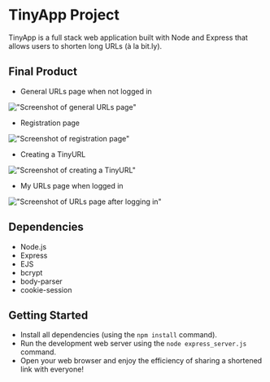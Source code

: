 # TinyApp Project

TinyApp is a full stack web application built with Node and Express that allows users to shorten long URLs (à la bit.ly).

## Final Product

* General URLs page when not logged in

!["Screenshot of general URLs page"](https://github.com/angel-sinn/tinyapp/blob/master/docs/MyURLs_Page(general).png)

* Registration page

!["Screenshot of registration page"](https://github.com/angel-sinn/tinyapp/blob/master/docs/Registration_Page.png)

* Creating a TinyURL

!["Screenshot of creating a TinyURL"](https://github.com/angel-sinn/tinyapp/blob/master/docs/Creating_URL.png)

* My URLs page when logged in

!["Screenshot of URLs page after logging in"](https://github.com/angel-sinn/tinyapp/blob/master/docs/MyURLs_Page(logged_in).png)

## Dependencies

- Node.js
- Express
- EJS
- bcrypt
- body-parser
- cookie-session

## Getting Started

- Install all dependencies (using the `npm install` command).
- Run the development web server using the `node express_server.js` command.
- Open your web browser and enjoy the efficiency of sharing a shortened link with everyone!

